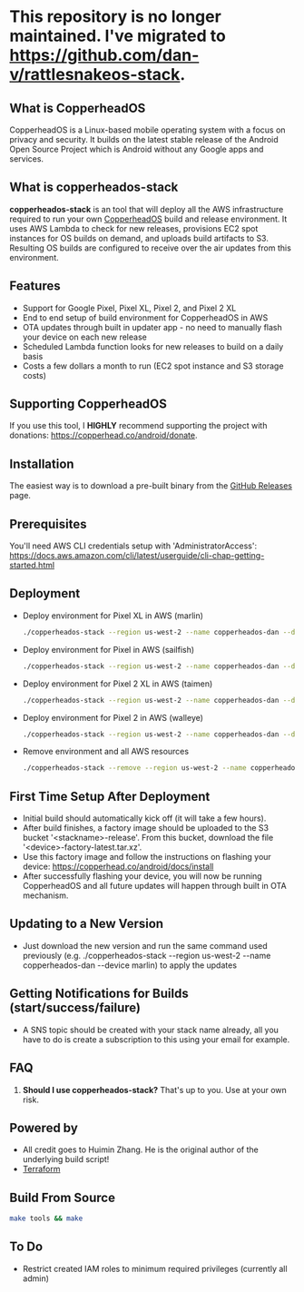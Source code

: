 # This repository is no longer maintained. I've migrated to https://github.com/dan-v/rattlesnakeos-stack. 

## What is CopperheadOS
CopperheadOS is a Linux-based mobile operating system with a focus on privacy and security. It builds on the latest stable release of the Android Open Source Project which is Android without any Google apps and services.

## What is copperheados-stack
<b>copperheados-stack</b> is an tool that will deploy all the AWS infrastructure required to run your own [CopperheadOS](https://copperhead.co/android/) build and release environment. It uses AWS Lambda to check for new releases, provisions EC2 spot instances for OS builds on demand, and uploads build artifacts to S3. Resulting OS builds are configured to receive over the air updates from this environment.

## Features
* Support for Google Pixel, Pixel XL, Pixel 2, and Pixel 2 XL
* End to end setup of build environment for CopperheadOS in AWS
* OTA updates through built in updater app - no need to manually flash your device on each new release
* Scheduled Lambda function looks for new releases to build on a daily basis
* Costs a few dollars a month to run (EC2 spot instance and S3 storage costs)

## Supporting CopperheadOS
If you use this tool, I <b>HIGHLY</b> recommend supporting the project with donations: https://copperhead.co/android/donate. 

## Installation
The easiest way is to download a pre-built binary from the [GitHub Releases](https://github.com/dan-v/copperheados-stack/releases) page.

## Prerequisites
You'll need AWS CLI credentials setup with 'AdministratorAccess': https://docs.aws.amazon.com/cli/latest/userguide/cli-chap-getting-started.html

## Deployment
* Deploy environment for Pixel XL in AWS (marlin)

    ```sh
    ./copperheados-stack --region us-west-2 --name copperheados-dan --device marlin
    ```

* Deploy environment for Pixel in AWS (sailfish)

    ```sh
    ./copperheados-stack --region us-west-2 --name copperheados-dan --device sailfish
    ```

* Deploy environment for Pixel 2 XL in AWS (taimen)

    ```sh
    ./copperheados-stack --region us-west-2 --name copperheados-dan --device taimen
    ```

* Deploy environment for Pixel 2 in AWS (walleye)

    ```sh
    ./copperheados-stack --region us-west-2 --name copperheados-dan --device walleye
    ```

* Remove environment and all AWS resources

    ```sh
    ./copperheados-stack --remove --region us-west-2 --name copperheados-dan
    ```

## First Time Setup After Deployment
* Initial build should automatically kick off (it will take a few hours).
* After build finishes, a factory image should be uploaded to the S3 bucket '\<stackname>-release'. From this bucket, download the file '\<device>-factory-latest.tar.xz'. 
* Use this factory image and follow the instructions on flashing your device: https://copperhead.co/android/docs/install
* After successfully flashing your device, you will now be running CopperheadOS and all future updates will happen through built in OTA mechanism.

## Updating to a New Version
* Just download the new version and run the same command used previously (e.g. ./copperheados-stack --region us-west-2 --name copperheados-dan --device marlin) to apply the updates

## Getting Notifications for Builds (start/success/failure)
* A SNS topic should be created with your stack name already, all you have to do is create a subscription to this using your email for example.

## FAQ
1. <b>Should I use copperheados-stack?</b> That's up to you. Use at your own risk.

## Powered by
* All credit goes to Huimin Zhang. He is the original author of the underlying build script!
* [Terraform](https://www.terraform.io/) 

## Build From Source

  ```sh
  make tools && make
  ```

## To Do
* Restrict created IAM roles to minimum required privileges (currently all admin)
